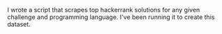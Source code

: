 I wrote a script that scrapes top hackerrank solutions for any given challenge and programming language. I've been running it to create this dataset.